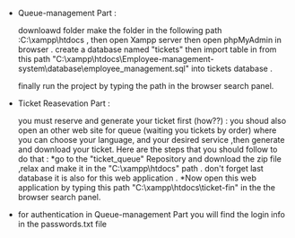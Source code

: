 

  *  Queue-management Part :

        downloawd folder 
        make the folder in the following path :C:\xampp\htdocs , then open Xampp server 
        then open phpMyAdmin in browser . create a database named "tickets" then import table in from this path "C:\xampp\htdocs\Employee-management-system\database\employee_management.sql" into tickets database .
    
        finally run the project by typing the path in the browser search panel. 

  *  Ticket Reasevation Part :
        
        you must reserve and generate your ticket first (how??) : you shoud also open an other web site for queue (waiting you tickets by order) where you can choose your language, and your desired service ,then generate and download your ticket.
        Here are the steps that you should follow to do that : 
                *go to the "ticket_queue" Repository and download the zip file ,relax and make it in the "C:\xampp\htdocs" path . don't forget last database it is also for this web application  .
                *Now open this web application by typing this path "C:\xampp\htdocs\ticket-fin" in the the browser search panel. 


  *  for authentication in Queue-management Part you will find the login info in the passwords.txt file       

